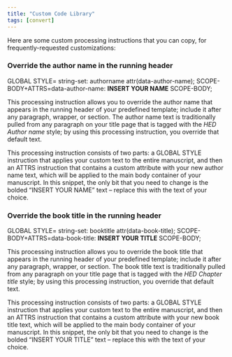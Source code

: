 ```yaml
---
title: "Custom Code Library"
tags: [convert]
---
```

 
<html><body><section data-type="appendix" class="hsecappendix" data-hederis-type="hsecappendix" id="custom-style-library" data-pi-attrs="id: custom-style-library; data-tags: convert;" role="doc-appendix" data-tags="convert" data-author-name=" " data-book-title=" " title="Custom Code Library"><p class="hblkp" data-hederis-type="hblkp" id="pBbtECpjF">Here are some custom processing instructions that you can copy, for frequently-requested customizations:</p><section class="hwprsubsection" data-hederis-type="hwprsubsection" id="p63uzpT7l" data-type="subsection" title="Override the author name in the running header"><h1 data-hederis-type="hblktitle" class="hblktitle" id="pcnzhIcdN">Override the author name in the running header</h1><div class="hwprliteral" data-hederis-type="hwprliteral" id="pySZSwOlR" data-type="programlisting" role="doc-example"><p class="hblkcode" data-hederis-type="hblkcode" id="ppZh7qKcN">GLOBAL STYLE= string-set: authorname attr(data-author-name); SCOPE-BODY+ATTRS=data-author-name: <strong data-hederis-type="hspanstrong" id="pdI2OlyvE">INSERT YOUR NAME</strong> SCOPE-BODY;</p></div><p class="hblkp" data-hederis-type="hblkp" id="pvFRz29fA">This processing instruction allows you to override the author name that appears in the running header of your predefined template; include it after any paragraph, wrapper, or section. The author name text is traditionally pulled from any paragraph on your title page that is tagged with the <em data-hederis-type="hspanem" id="pHNycWVCB">HED Author name</em> style; by using this processing instruction, you override that default text.</p><p class="hblkp" data-hederis-type="hblkp" id="pJrAkyinr">This processing instruction consists of two parts: a GLOBAL STYLE instruction that applies your custom text to the entire manuscript, and then an ATTRS instruction that contains a custom attribute with your new author name text, which will be applied to the main body container of your manuscript. In this snippet, the only bit that you need to change is the bolded &#8220;INSERT YOUR NAME&#8221; text &#8211; replace this with the text of your choice.</p></section><section class="hwprsubsection" data-hederis-type="hwprsubsection" id="p1bTQclSL" data-type="subsection" title="Override the book title in the running header"><h1 data-hederis-type="hblktitle" class="hblktitle" id="pVbSngvn7">Override the book title in the running header</h1><div class="hwprliteral" data-hederis-type="hwprliteral" id="pjVFDiy2i" data-type="programlisting" role="doc-example"><p class="hblkcode" data-hederis-type="hblkcode" id="pONjYE1HM">GLOBAL STYLE= string-set: booktitle attr(data-book-title); SCOPE-BODY+ATTRS=data-book-title: <strong class="hspanstrong" data-hederis-type="hspanstrong" id="pt2oBy0mG">INSERT YOUR TITLE</strong> SCOPE-BODY;</p></div><p class="hblkp" data-hederis-type="hblkp" id="p1nMVkJ4d">This processing instruction allows you to override the book title that appears in the running header of your predefined template; include it after any paragraph, wrapper, or section. The book title text is traditionally pulled from any paragraph on your title page that is tagged with the <em class="hspanem" data-hederis-type="hspanem" id="pkGTkZqtE">HED Chapter title</em> style; by using this processing instruction, you override that default text.</p><p class="hblkp" data-hederis-type="hblkp" id="peksSecJE">This processing instruction consists of two parts: a GLOBAL STYLE instruction that applies your custom text to the entire manuscript, and then an ATTRS instruction that contains a custom attribute with your new book title text, which will be applied to the main body container of your manuscript. In this snippet, the only bit that you need to change is the bolded &#8220;INSERT YOUR TITLE&#8221; text &#8211; replace this with the text of your choice.</p></section></section></body></html>
